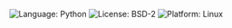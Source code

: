 ![Language: Python](https://img.shields.io/badge/Language-Python-blue)
![License: BSD-2](https://img.shields.io/badge/License-MIT-blue)
![Platform: Linux](https://img.shields.io/badge/Platform-Linux-blue)
